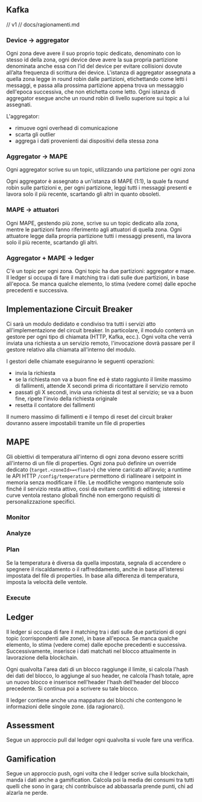 ## Kafka
// v1
// docs/ragionamenti.md
### Device -> aggregator
Ogni zona deve avere il suo proprio topic dedicato, denominato con lo stesso id della zona, ogni device deve avere la sua propria partizione denominata anche essa con l’id del device per evitare collisioni dovute all’alta frequenza di scrittura dei device.
L'istanza di aggregator assegnata a quella zona legge in round robin dalle partizioni, etichettando come letti i messaggi, e passa alla prossima partizione appena trova un messaggio dell'epoca successiva, che non etichetta come letto.
Ogni istanza di aggregator esegue anche un round robin di livello superiore sui topic a lui assegnati.

L'aggregator:
- rimuove ogni overhead di comunicazione
- scarta gli outlier
- aggrega i dati provenienti dai dispositivi della stessa zona


### Aggregator -> MAPE
Ogni aggregator scrive su un topic, utilizzando una partizione per ogni zona

Ogni aggregator è assegnato a un'istanza di MAPE (1:1), la quale fa round robin sulle partizioni e, per ogni partizione, leggi tutti i messaggi presenti e lavora solo il più recente, scartando gli altri in quanto obsoleti.

### MAPE -> attuatori
Ogni MAPE, gestendo più zone, scrive su un topic dedicato alla zona, mentre le partizioni fanno riferimento agli attuatori di quella zona. Ogni attuatore legge dalla propria partizione tutti i messaggi presenti, ma lavora solo il più recente, scartando gli altri.

### Aggregator + MAPE -> ledger
C'è un topic per ogni zona. Ogni topic ha due partizioni: aggregator e mape. Il ledger si occupa di fare il matching tra i dati sulle due partizioni, in base all'epoca. Se manca qualche elemento, lo stima (vedere come) dalle epoche precedenti e successiva.

## Implementazione Circuit Breaker
Ci sarà un modulo dedidato e condiviso tra tutti i servizi atto all'implementazione del circuit breaker.
In particolare, il modulo conterrà un gestore per ogni tipo di chiamata (HTTP, Kafka, ecc.).
Ogni volta che verrà inviata una richiesta a un servizio remoto, l'invocazione dovrà passare per il gestore
relativo alla chiamata all'interno del modulo.

I gestori delle chiamate eseguiranno le seguenti operazioni:
- invia la richiesta
- se la richiesta non va a buon fine ed è stato raggiunto il limite massimo di fallimenti, attende X secondi prima di ricontattare il servizio remoto
- passati gli X secondi, invia una richiesta di test al servizio; se va a buon fine, ripete l'invio della richiesta originale
- resetta il contatore dei fallimenti

Il numero massimo di fallimenti e il tempo di reset del circuit braker dovranno assere impostabili tramite un file di properties

## MAPE
Gli obiettivi di temperatura all'interno di ogni zona devono essere scritti all'interno di un file di properties.
Ogni zona può definire un override dedicato (`target.<zoneId>=<float>`) che viene caricato all'avvio; a runtime
le API HTTP `/config/temperature` permettono di riallineare i setpoint in memoria senza modificare il file.
Le modifiche vengono mantenute solo finché il servizio resta attivo, così da evitare conflitti di editing; isteresi e curve
ventola restano globali finché non emergono requisiti di personalizzazione specifici.
### Monitor

### Analyze

### Plan
Se la temperatura è diversa da quella impostata, segnala di accendere o spegnere il riscaldamento o il raffreddamento, anche in base all'isteresi impostata del file di properties. In base alla differenza di temperatura, imposta la velocità delle ventole.
### Execute

## Ledger
Il ledger si occupa di fare il matching tra i dati sulle due partizioni di ogni topic (corrispondenti alle zone), in base all'epoca. Se manca qualche elemento, lo stima (vedere come) dalle epoche precedenti e successiva. Successivamente, inserisce i dati matchati nel blocco attualmente in lavorazione della blockchain.

Ogni qualvolta l'area dati di un blocco raggiunge il limite, si calcola l'hash dei dati del blocco, lo aggiunge al suo header, ne calcola l'hash totale, apre un nuovo blocco e inserisce nell'header l'hash dell'header del blocco precedente. Si continua poi a scrivere su tale blocco.

Il ledger contiene anche una mappatura dei blocchi che contengono le informazioni delle singole zone. (da ragionarci).

## Assessment
Segue un approccio pull dal ledger ogni qualvolta si vuole fare una verifica.

## Gamification
Segue un approccio push, ogni volta che il ledger scrive sulla blockchain, manda i dati anche a gamification. Calcola poi la media dei consumi tra tutti quelli che sono in gara; chi contribuisce ad abbassarla prende punti, chi ad alzarla ne perde.
